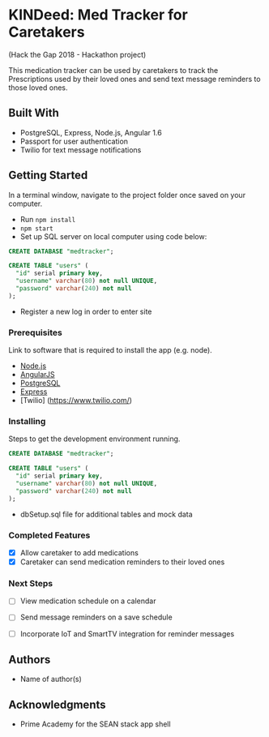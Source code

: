 # KINDeed: Med Tracker for Caretakers

(Hack the Gap 2018 - Hackathon project)

This medication tracker can be used by caretakers to track the Prescriptions used by their loved ones and send text message reminders to those loved ones.

## Built With

- PostgreSQL, Express, Node.js, Angular 1.6
- Passport for user authentication
- Twilio for text message notifications

## Getting Started

In a terminal window, navigate to the project folder once saved on your computer.
- Run `npm install`
- `npm start`
- Set up SQL server on local computer using code below:

```sql
CREATE DATABASE "medtracker";

CREATE TABLE "users" (
  "id" serial primary key,
  "username" varchar(80) not null UNIQUE,
  "password" varchar(240) not null
);
```
- Register a new log in order to enter site

### Prerequisites

Link to software that is required to install the app (e.g. node).

- [Node.js](https://nodejs.org/en/)
- [AngularJS](https://angularjs.org/)
- [PostgreSQL](https://www.postgresql.org/)
- [Express](http://expressjs.com/)
- [Twilio] (https://www.twilio.com/)

### Installing

Steps to get the development environment running.

```sql
CREATE DATABASE "medtracker";

CREATE TABLE "users" (
  "id" serial primary key,
  "username" varchar(80) not null UNIQUE,
  "password" varchar(240) not null
);
```
+ dbSetup.sql file for additional tables and mock data

### Completed Features

- [x] Allow caretaker to add medications
- [x] Caretaker can send medication reminders to their loved ones

### Next Steps

- [ ] View medication schedule on a calendar
- [ ] Send message reminders on a save schedule
- [ ] Incorporate IoT and SmartTV integration for reminder messages


## Authors

* Name of author(s)


## Acknowledgments

* Prime Academy for the SEAN stack app shell
